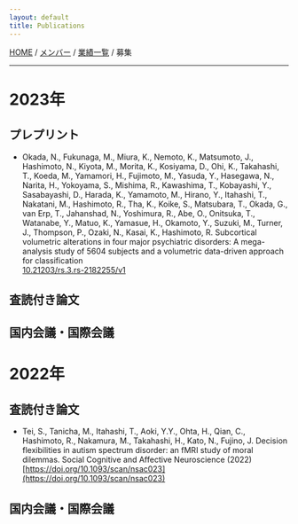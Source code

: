 ```yaml
---
layout: default
title: Publications
---
```

[HOME](https://middrshowa.github.io/) / [メンバー](./members.html) / [業績一覧](./publications.html) / 募集

---
# 2023年
## プレプリント
- Okada, N., Fukunaga, M., Miura, K., Nemoto, K., Matsumoto, J., Hashimoto, N., Kiyota, M., Morita, K., Kosiyama, D., Ohi, K., Takahashi, T., Koeda, M., Yamamori, H., Fujimoto, M., Yasuda, Y., Hasegawa, N., Narita, H., Yokoyama, S., Mishima, R., Kawashima, T., Kobayashi, Y., Sasabayashi, D., Harada, K., Yamamoto, M., Hirano, Y., Itahashi, T., Nakatani, M., Hashimoto, R., Tha, K., Koike, S., Matsubara, T., Okada, G., van Erp, T., Jahanshad, N., Yoshimura, R., Abe, O., Onitsuka, T., Watanabe, Y., Matuo, K., Yamasue, H., Okamoto, Y., Suzuki, M., Turner, J., Thompson, P., Ozaki, N., Kasai, K., Hashimoto, R. Subcortical volumetric alterations in four major psychiatric disorders: A mega-analysis study of 5604 subjects and a volumetric data-driven approach for classification<br>[10.21203/rs.3.rs-2182255/v1](10.21203/rs.3.rs-2182255/v1)

## 査読付き論文

## 国内会議・国際会議

# 2022年
## 査読付き論文
- Tei, S., Tanicha, M., Itahashi, T., Aoki, Y.Y., Ohta, H., Qian, C., Hashimoto, R., Nakamura, M., Takahashi, H., Kato, N., Fujino, J. Decision flexibilities in autism spectrum disorder: an fMRI study of moral dilemmas. Social Cognitive and Affective Neuroscience (2022)<br>[https://doi.org/10.1093/scan/nsac023](https://doi.org/10.1093/scan/nsac023)

## 国内会議・国際会議

